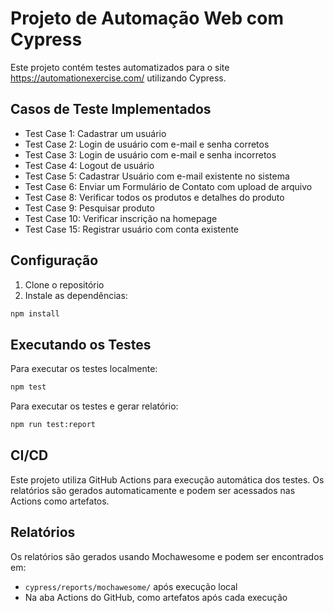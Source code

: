 # Projeto de Automação Web com Cypress

Este projeto contém testes automatizados para o site https://automationexercise.com/ utilizando Cypress.

## Casos de Teste Implementados

- Test Case 1: Cadastrar um usuário
- Test Case 2: Login de usuário com e-mail e senha corretos
- Test Case 3: Login de usuário com e-mail e senha incorretos
- Test Case 4: Logout de usuário
- Test Case 5: Cadastrar Usuário com e-mail existente no sistema
- Test Case 6: Enviar um Formulário de Contato com upload de arquivo
- Test Case 8: Verificar todos os produtos e detalhes do produto
- Test Case 9: Pesquisar produto
- Test Case 10: Verificar inscrição na homepage
- Test Case 15: Registrar usuário com conta existente

## Configuração

1. Clone o repositório
2. Instale as dependências:
```bash
npm install
```

## Executando os Testes

Para executar os testes localmente:
```bash
npm test
```

Para executar os testes e gerar relatório:
```bash
npm run test:report
```

## CI/CD

Este projeto utiliza GitHub Actions para execução automática dos testes. Os relatórios são gerados automaticamente e podem ser acessados nas Actions como artefatos.

## Relatórios

Os relatórios são gerados usando Mochawesome e podem ser encontrados em:
- `cypress/reports/mochawesome/` após execução local
- Na aba Actions do GitHub, como artefatos após cada execução